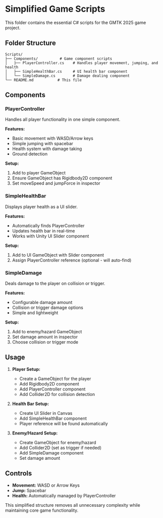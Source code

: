 # Simplified Game Scripts

This folder contains the essential C# scripts for the GMTK 2025 game project.

## Folder Structure

```
Scripts/
├── Components/          # Game component scripts
│   ├── PlayerController.cs    # Handles player movement, jumping, and health
│   ├── SimpleHealthBar.cs     # UI health bar component
│   └── SimpleDamage.cs        # Damage dealing component
└── README.md           # This file
```

## Components

### PlayerController
Handles all player functionality in one simple component.

**Features:**
- Basic movement with WASD/Arrow keys
- Simple jumping with spacebar
- Health system with damage taking
- Ground detection

**Setup:**
1. Add to player GameObject
2. Ensure GameObject has Rigidbody2D component
3. Set moveSpeed and jumpForce in inspector

### SimpleHealthBar
Displays player health as a UI slider.

**Features:**
- Automatically finds PlayerController
- Updates health bar in real-time
- Works with Unity UI Slider component

**Setup:**
1. Add to UI GameObject with Slider component
2. Assign PlayerController reference (optional - will auto-find)

### SimpleDamage
Deals damage to the player on collision or trigger.

**Features:**
- Configurable damage amount
- Collision or trigger damage options
- Simple and lightweight

**Setup:**
1. Add to enemy/hazard GameObject
2. Set damage amount in inspector
3. Choose collision or trigger mode

## Usage

1. **Player Setup:**
   - Create a GameObject for the player
   - Add Rigidbody2D component
   - Add PlayerController component
   - Add Collider2D for collision detection

2. **Health Bar Setup:**
   - Create UI Slider in Canvas
   - Add SimpleHealthBar component
   - Player reference will be found automatically

3. **Enemy/Hazard Setup:**
   - Create GameObject for enemy/hazard
   - Add Collider2D (set as trigger if needed)
   - Add SimpleDamage component
   - Set damage amount

## Controls

- **Movement:** WASD or Arrow Keys
- **Jump:** Spacebar
- **Health:** Automatically managed by PlayerController

This simplified structure removes all unnecessary complexity while maintaining core game functionality. 